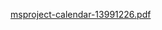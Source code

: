[msproject-calendar-13991226.pdf](https://github.com/nextnoble/msproject-farsi-calendar-1400/files/6148809/msproject-calendar-13991226.pdf)
